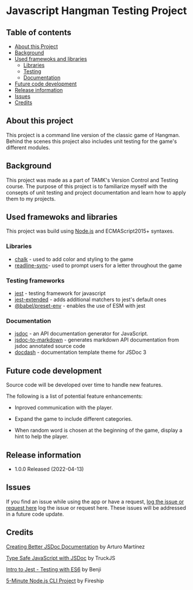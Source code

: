 # Javascript Hangman Testing Project

## Table of contents

- [About this Project](#about)
- [Background](#background)
- [Used framewoks and libraries](#frameworks-libraries)
  - [Libraries](#libraries)
  - [Testing](#testing)
  - [Documentation](#documentation)
- [Future code development](#future-dev)
- [Release information](#releases)
- [Issues](#issues)
- [Credits](#credits)

## About this project<a name="about"></a>

This project is a command line version of the classic game of Hangman. Behind the scenes this project also includes unit testing for the game's different modules.

## Background<a name="background"></a>

This project was made as a part of TAMK's Version Control and Testing course. The purpose of this project is to familiarize myself with the consepts of unit testing and project documentation and learn how to apply them to my projects.

## Used framewoks and libraries<a name= "frameworks-libraries"></a>

This project was build using [Node.js](https://nodejs.org/en/) and ECMAScript2015+ syntaxes.

### Libraries<a name= "libraries"></a>

- [chalk](https://github.com/chalk/chalk#readme "chalk") - used to add color and styling to the game
- [readline-sync](https://www.npmjs.com/package/readline-sync "readlineSync")- used to prompt users for a letter throughout the game

### Testing frameworks<a name= "testing"></a>

- [jest](https://jestjs.io/ "jest") - testing framework for javascript
- [jest-extended](https://www.npmjs.com/package/jest-extended "jest-extended") - adds additional matchers to jest's default ones
- [@babel/preset-env](https://www.npmjs.com/package/@babel/preset-env "@babel/preset-env") - enables the use of ESM with jest

### Documentation<a name= "documentation"></a>

- [jsdoc](https://www.npmjs.com/package/jsdoc "jsdoc") - an API documentation generator for JavaScript.
- [jsdoc-to-markdown](https://www.npmjs.com/package/jsdoc-to-markdown "jsdoc-to-markdown") - generates markdown API documentation from jsdoc annotated source code
- [docdash](https://www.npmjs.com/package/docdash "docdash") - documentation template theme for JSDoc 3

## Future code development<a name= "future-dev"></a>

Source code will be developed over time to handle new features.

The following is a list of potential feature enhancements:

- Inproved communication with the player.

- Expand the game to include different categories.

- When random word is chosen at the beginning of the game, display a hint to help the player.

## Release information<a name= "releases"></a>

- 1.0.0 Released (2022-04-13)

## Issues<a name= "issues"></a>

If you find an issue while using the app or have a request, [log the issue or request here](https://github.com/susulone/hangman-project/issues) log the issue or request here. These issues will be addressed in a future code update.

## Credits<a name= "credits"></a>

[Creating Better JSDoc Documentation](https://medium.com/swlh/creating-better-jsdoc-documentation-8b7a65744dcb) by Arturo Martínez

[Type Safe JavaScript with JSDoc](https://medium.com/@trukrs/type-safe-javascript-with-jsdoc-7a2a63209b76) by TruckJS

[Intro to Jest - Testing with ES6](https://youtu.be/kA9Pdu-IblI) by Benji

[5-Minute Node.js CLI Project](https://youtu.be/_oHByo8tiEY) by Fireship

